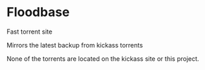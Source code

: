Floodbase
=========

Fast torrent site

Mirrors the latest backup from kickass torrents 

None of the torrents are located on the kickass site or this project.
